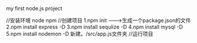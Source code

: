my first node.js project 
 
 //安装环境
    node
    npm
 //创建项目
    1.npm init  --->生成一个package.json的文件
    2.npm install express -D
    3.npm install sequlize -D
    4.npm install mysql -D
    5.npm install nodemon -D
   新建。/src/app.js文件夹
 //运行项目
 
